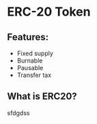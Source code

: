 # ERC-20 Token

## Features:

* Fixed supply
* Burnable
* Pausable
* Transfer tax

## What is ERC20?


sfdgdss
